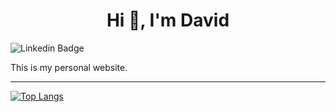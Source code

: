 <h1 align="center">Hi 👋, I'm David</h1>

![Linkedin Badge](https://img.shields.io/badge/-DavidPuerta-blue?style=flat-square&logo=Linkedin&logoColor=white&link=https://www.linkedin.com/in/david-puerta-martín-9b89b920b/)

This is my personal website.

---

[![Top Langs](https://github-readme-stats.vercel.app/api/top-langs/?username=david96182&langs_count=8)](https://github.com/anuraghazra/github-readme-stats)

